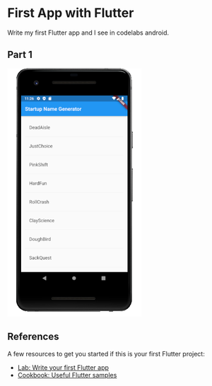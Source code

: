# First App with Flutter

Write my first Flutter app and I see in codelabs android.

## Part 1

![Screenshot of application made in part 1](assets/images/Screenshot_20201018_112607.png)

## References

A few resources to get you started if this is your first Flutter project:

- [Lab: Write your first Flutter app](https://flutter.dev/docs/get-started/codelab)
- [Cookbook: Useful Flutter samples](https://flutter.dev/docs/cookbook)
